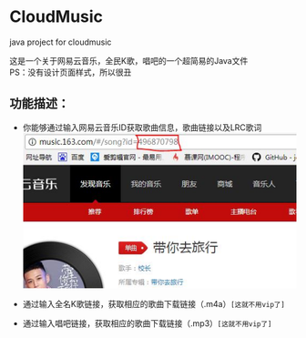 # CloudMusic
java project for cloudmusic

这是一个关于网易云音乐，全民K歌，唱吧的一个超简易的Java文件<br>
PS：没有设计页面样式，所以很丑

功能描述：
--------
* 你能够通过输入网易云音乐ID获取歌曲信息，歌曲链接以及LRC歌词<br>
![](https://github.com/ZhangLujie4/For-other-pictures/raw/master/IMG/CloudMusic.JPG)  

* 通过输入全名K歌链接，获取相应的歌曲下载链接（.m4a）`[这就不用vip了]`<br>
* 通过输入唱吧链接，获取相应的歌曲下载链接（.mp3）`[这就不用vip了]`<br>
